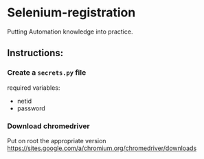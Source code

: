 # Selenium-registration

Putting Automation knowledge into practice.


## Instructions:
### Create a `secrets.py` file
required variables:
- netid
- password

### Download chromedriver
Put on root the appropriate version https://sites.google.com/a/chromium.org/chromedriver/downloads
